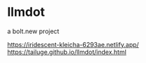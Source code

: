 # llmdot

a bolt.new project

https://iridescent-kleicha-6293ae.netlify.app/
https://tailuge.github.io/llmdot/index.html

